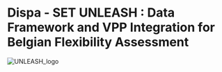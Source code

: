 # Dispa - SET UNLEASH : Data Framework and VPP Integration for Belgian Flexibility Assessment
![UNLEASH_logo](https://github.com/user-attachments/assets/7e6106c2-eeef-4ce7-a9ff-707f6499c704)
